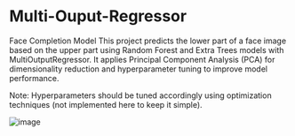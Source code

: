 # Multi-Ouput-Regressor

Face Completion Model
This project predicts the lower part of a face image based on the upper part using Random Forest and Extra Trees models with MultiOutputRegressor. It applies Principal Component Analysis (PCA) for dimensionality reduction and hyperparameter tuning to improve model performance.

Note: Hyperparameters should be tuned accordingly using optimization techniques (not implemented here to keep it simple).


![image](https://github.com/user-attachments/assets/a7fee03c-ac91-457e-8b23-09acece54020)
